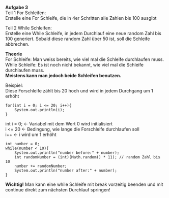 <b>Aufgabe 3</b></br>
Teil 1 For Schleifen:</br>
Erstelle eine For Schleife, die in 4er Schritten alle Zahlen bis 100 ausgibt

Teil 2 While Schleifen:</br>
Erstelle eine While Schleife, in jedem Durchlauf eine neue random Zahl bis 100
generiert. Sobald diese random Zahl über 50 ist, soll die Schleife abbrechen. 

<b>Theorie</b></br>
For Schleife: Man weiss bereits, wie viel mal die Schleife durchlaufen muss.</br>
While Schleife: Es ist noch nicht bekannt, wie viel mal die Schleife durchlaufen muss.</br>
<b>Meistens kann man jedoch beide Schleifen benutzen.</b>

Beispiel:</br>
Diese Forschleife zählt bis 20 hoch und wird in jedem Durchgang um 1 erhöht
```
for(int i = 0; i <= 20; i++){
    System.out.println(i);
}
```
int i = 0; <- Variabel mit dem Wert 0 wird initialisiert</br>
i <= 20 <- Bedingung, wie lange die Forschleife durchlaufen soll</br>
i++ <- i wird um 1 erhöht

```
int number = 0;
while(number < 10){
    System.out.println("number before:" + number);
    int randomNumber = (int)(Math.random() * 11); // random Zahl bis 10
    number += randomNumber;
    System.out.println("number after:" + number);
}
```
<b>Wichtig!</b> Man kann eine while Schleife mit break vorzeitig beenden und mit continue direkt zum nächsten Durchlauf springen!